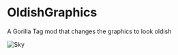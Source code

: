 # OldishGraphics
A Gorilla Tag mod that changes the graphics to look oldish

![Sky](https://user-images.githubusercontent.com/118480096/221387437-33269d63-eddf-452e-9ad4-cb8ac1b41c73.png)
